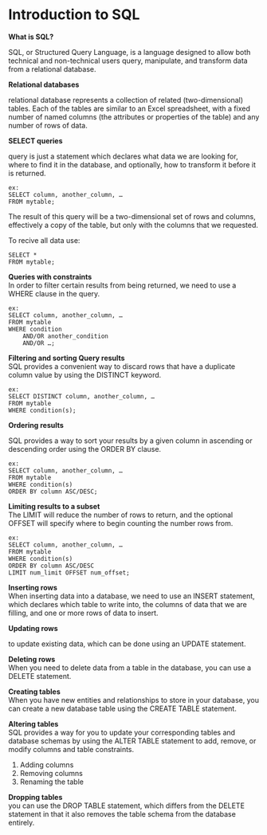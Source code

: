 # Introduction to SQL   

**What is SQL?**

SQL, or Structured Query Language, is a language designed to allow both technical and non-technical users query, manipulate, and transform data from a relational database.   

**Relational databases**   

relational database represents a collection of related (two-dimensional) tables. Each of the tables are similar to an Excel spreadsheet, with a fixed number of named columns (the attributes or properties of the table) and any number of rows of data.   


**SELECT queries**   

query is just a statement which declares what data we are looking for, where to find it in the database, and optionally, how to transform it before it is returned.   

```
ex:
SELECT column, another_column, …
FROM mytable;
```

The result of this query will be a two-dimensional set of rows and columns, effectively a copy of the table, but only with the columns that we requested.   

To recive all data use:   
```
SELECT * 
FROM mytable;
```

**Queries with constraints**   
In order to filter certain results from being returned, we need to use a WHERE clause in the query.   
```
ex:
SELECT column, another_column, …
FROM mytable
WHERE condition
    AND/OR another_condition
    AND/OR …;
```  


**Filtering and sorting Query results**   
SQL provides a convenient way to discard rows that have a duplicate column value by using the DISTINCT keyword.   

```
ex:
SELECT DISTINCT column, another_column, …
FROM mytable
WHERE condition(s);
```


**Ordering results**   

SQL provides a way to sort your results by a given column in ascending or descending order using the ORDER BY clause.    
```
ex:
SELECT column, another_column, …
FROM mytable
WHERE condition(s)
ORDER BY column ASC/DESC;
```

**Limiting results to a subset**   
The LIMIT will reduce the number of rows to return, and the optional OFFSET will specify where to begin counting the number rows from.   


```
ex:
SELECT column, another_column, …
FROM mytable
WHERE condition(s)
ORDER BY column ASC/DESC
LIMIT num_limit OFFSET num_offset;
```


**Inserting rows**   
When inserting data into a database, we need to use an INSERT statement, which declares which table to write into, the columns of data that we are filling, and one or more rows of data to insert.   



**Updating rows**   

to update existing data, which can be done using an UPDATE statement.   

**Deleting rows**  
When you need to delete data from a table in the database, you can use a DELETE statement.   

**Creating tables**  
When you have new entities and relationships to store in your database, you can create a new database table using the CREATE TABLE statement.   


**Altering tables**  
SQL provides a way for you to update your corresponding tables and database schemas by using the ALTER TABLE statement to add, remove, or modify columns and table constraints.   

1. Adding columns
2. Removing columns
3. Renaming the table


**Dropping tables**   
you can use the DROP TABLE statement, which differs from the DELETE statement in that it also removes the table schema from the database entirely.    
